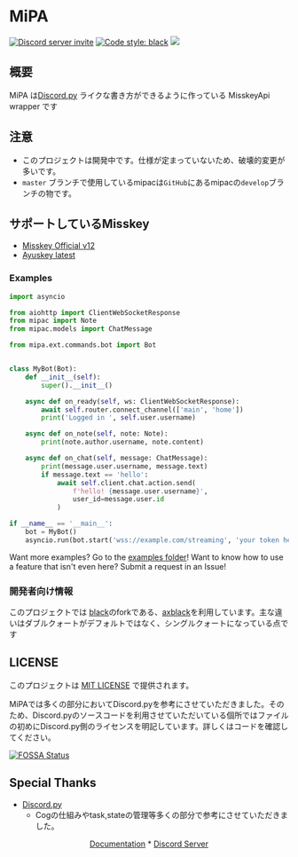 # MiPA

<a href="https://discord.gg/CcT997U"><img src="https://img.shields.io/discord/530299114387406860?style=flat-square&color=5865f2&logo=discord&logoColor=ffffff&label=discord" alt="Discord server invite" /></a>
<a href="https://github.com/psf/black"><img alt="Code style: black" src="https://img.shields.io/badge/code%20style-axblack-8bd124.svg"></a>
<a href="https://app.fossa.com/projects/git%2Bgithub.com%2Fyupix%2FMiPA?ref=badge_shield" alt="FOSSA Status"><img src="https://app.fossa.com/api/projects/git%2Bgithub.com%2Fyupix%2FMiPA.svg?type=shield"/></a>

## 概要

MiPA は[Discord.py](https://github.com/Rapptz/discord.py)
ライクな書き方ができるように作っている MisskeyApi wrapper です

## 注意

- このプロジェクトは開発中です。仕様が定まっていないため、破壊的変更が多いです。
- `master` ブランチで使用しているmipacは`GitHub`にあるmipacの`develop`ブランチの物です。

## サポートしているMisskey

- [Misskey Official v12](https://github.com/misskey-dev/misskey)
- [Ayuskey latest](https://gtihub.com/teamblackcrystal/misskey)

### Examples

```py
import asyncio

from aiohttp import ClientWebSocketResponse
from mipac import Note
from mipac.models import ChatMessage

from mipa.ext.commands.bot import Bot


class MyBot(Bot):
    def __init__(self):
        super().__init__()

    async def on_ready(self, ws: ClientWebSocketResponse):
        await self.router.connect_channel(['main', 'home'])
        print('Logged in ', self.user.username)

    async def on_note(self, note: Note):
        print(note.author.username, note.content)

    async def on_chat(self, message: ChatMessage):
        print(message.user.username, message.text)
        if message.text == 'hello':
            await self.client.chat.action.send(
                f'hello! {message.user.username}',
                user_id=message.user.id
            )

if __name__ == '__main__':
    bot = MyBot()
    asyncio.run(bot.start('wss://example.com/streaming', 'your token here'))
```

Want more examples? Go to the [examples folder](examples)! Want to know how to use a feature that isn't even here?
Submit a request in an Issue!


### 開発者向け情報

このプロジェクトでは [black](https://github.com/psf/black)のforkである、[axblack](https://github.com/axiros/axblack)を利用しています。主な違いはダブルクォートがデフォルトではなく、シングルクォートになっている点です

## LICENSE

このプロジェクトは [MIT LICENSE](./LICENSE) で提供されます。

MiPAでは多くの部分においてDiscord.pyを参考にさせていただきました。そのため、Discord.pyのソースコードを利用させていただいている個所ではファイルの初めにDiscord.py側のライセンスを明記しています。詳しくはコードを確認してください。


[![FOSSA Status](https://app.fossa.com/api/projects/git%2Bgithub.com%2Fyupix%2FMiPA.svg?type=large)](https://app.fossa.com/projects/git%2Bgithub.com%2Fyupix%2FMiPA?ref=badge_large)

## Special Thanks

- [Discord.py](https://github.com/Rapptz/discord.py)
    - Cogの仕組みやtask,stateの管理等多くの部分で参考にさせていただきました。

<p align="center">
    <a href="https://mipa.akarinext.org">Documentation</a>
    *
    <a href="https://discord.gg/CcT997U">Discord Server</a>
</p>
